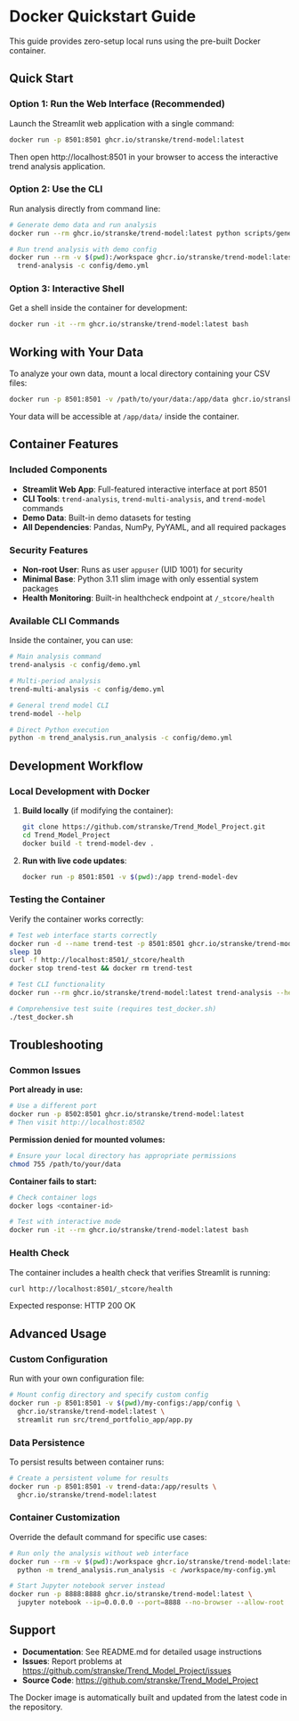 # Docker Quickstart Guide

This guide provides zero-setup local runs using the pre-built Docker container.

## Quick Start

### Option 1: Run the Web Interface (Recommended)

Launch the Streamlit web application with a single command:

```bash
docker run -p 8501:8501 ghcr.io/stranske/trend-model:latest
```

Then open http://localhost:8501 in your browser to access the interactive trend analysis application.

### Option 2: Use the CLI

Run analysis directly from command line:

```bash
# Generate demo data and run analysis
docker run --rm ghcr.io/stranske/trend-model:latest python scripts/generate_demo.py

# Run trend analysis with demo config
docker run --rm -v $(pwd):/workspace ghcr.io/stranske/trend-model:latest \
  trend-analysis -c config/demo.yml
```

### Option 3: Interactive Shell

Get a shell inside the container for development:

```bash
docker run -it --rm ghcr.io/stranske/trend-model:latest bash
```

## Working with Your Data

To analyze your own data, mount a local directory containing your CSV files:

```bash
docker run -p 8501:8501 -v /path/to/your/data:/app/data ghcr.io/stranske/trend-model:latest
```

Your data will be accessible at `/app/data/` inside the container.

## Container Features

### Included Components
- **Streamlit Web App**: Full-featured interactive interface at port 8501
- **CLI Tools**: `trend-analysis`, `trend-multi-analysis`, and `trend-model` commands
- **Demo Data**: Built-in demo datasets for testing
- **All Dependencies**: Pandas, NumPy, PyYAML, and all required packages

### Security Features
- **Non-root User**: Runs as user `appuser` (UID 1001) for security
- **Minimal Base**: Python 3.11 slim image with only essential system packages
- **Health Monitoring**: Built-in healthcheck endpoint at `/_stcore/health`

### Available CLI Commands

Inside the container, you can use:

```bash
# Main analysis command
trend-analysis -c config/demo.yml

# Multi-period analysis
trend-multi-analysis -c config/demo.yml

# General trend model CLI
trend-model --help

# Direct Python execution
python -m trend_analysis.run_analysis -c config/demo.yml
```

## Development Workflow

### Local Development with Docker

1. **Build locally** (if modifying the container):
   ```bash
   git clone https://github.com/stranske/Trend_Model_Project.git
   cd Trend_Model_Project
   docker build -t trend-model-dev .
   ```

2. **Run with live code updates**:
   ```bash
   docker run -p 8501:8501 -v $(pwd):/app trend-model-dev
   ```

### Testing the Container

Verify the container works correctly:

```bash
# Test web interface starts correctly
docker run -d --name trend-test -p 8501:8501 ghcr.io/stranske/trend-model:latest
sleep 10
curl -f http://localhost:8501/_stcore/health
docker stop trend-test && docker rm trend-test

# Test CLI functionality
docker run --rm ghcr.io/stranske/trend-model:latest trend-analysis --help

# Comprehensive test suite (requires test_docker.sh)
./test_docker.sh
```

## Troubleshooting

### Common Issues

**Port already in use:**
```bash
# Use a different port
docker run -p 8502:8501 ghcr.io/stranske/trend-model:latest
# Then visit http://localhost:8502
```

**Permission denied for mounted volumes:**
```bash
# Ensure your local directory has appropriate permissions
chmod 755 /path/to/your/data
```

**Container fails to start:**
```bash
# Check container logs
docker logs <container-id>

# Test with interactive mode
docker run -it --rm ghcr.io/stranske/trend-model:latest bash
```

### Health Check

The container includes a health check that verifies Streamlit is running:
```bash
curl http://localhost:8501/_stcore/health
```

Expected response: HTTP 200 OK

## Advanced Usage

### Custom Configuration

Run with your own configuration file:

```bash
# Mount config directory and specify custom config
docker run -p 8501:8501 -v $(pwd)/my-configs:/app/config \
  ghcr.io/stranske/trend-model:latest \
  streamlit run src/trend_portfolio_app/app.py
```

### Data Persistence

To persist results between container runs:

```bash
# Create a persistent volume for results
docker run -p 8501:8501 -v trend-data:/app/results \
  ghcr.io/stranske/trend-model:latest
```

### Container Customization

Override the default command for specific use cases:

```bash
# Run only the analysis without web interface
docker run --rm -v $(pwd):/workspace ghcr.io/stranske/trend-model:latest \
  python -m trend_analysis.run_analysis -c /workspace/my-config.yml

# Start Jupyter notebook server instead
docker run -p 8888:8888 ghcr.io/stranske/trend-model:latest \
  jupyter notebook --ip=0.0.0.0 --port=8888 --no-browser --allow-root
```

## Support

- **Documentation**: See README.md for detailed usage instructions
- **Issues**: Report problems at https://github.com/stranske/Trend_Model_Project/issues
- **Source Code**: https://github.com/stranske/Trend_Model_Project

The Docker image is automatically built and updated from the latest code in the repository.